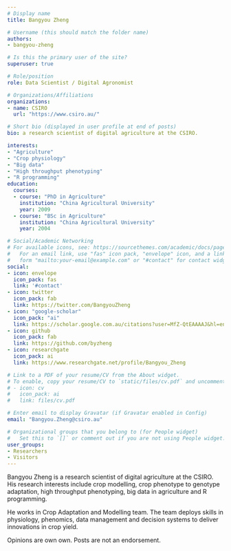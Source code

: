 ```yaml
---
# Display name
title: Bangyou Zheng

# Username (this should match the folder name)
authors:
- bangyou-zheng

# Is this the primary user of the site?
superuser: true

# Role/position
role: Data Scientist / Digital Agronomist

# Organizations/Affiliations
organizations:
- name: CSIRO
  url: "https://www.csiro.au/"

# Short bio (displayed in user profile at end of posts)
bio: a research scientist of digital agriculture at the CSIRO.

interests:
- "Agriculture"
- "Crop physiology"
- "Big data"
- "High throughput phenotyping"
- "R programming"
education:
  courses:
  - course: "PhD in Agriculture"
    institution: "China Agricultural University"
    year: 2009
  - course: "BSc in Agriculture"
    institution: "China Agricultural University"
    year: 2004

# Social/Academic Networking
# For available icons, see: https://sourcethemes.com/academic/docs/page-builder/#icons
#   For an email link, use "fas" icon pack, "envelope" icon, and a link in the
#   form "mailto:your-email@example.com" or "#contact" for contact widget.
social:
- icon: envelope
  icon_pack: fas
  link: '#contact'
- icon: twitter
  icon_pack: fab
  link: https://twitter.com/BangyouZheng
- icon: "google-scholar"
  icon_pack: "ai"
  link: https://scholar.google.com.au/citations?user=MfZ-QtEAAAAJ&hl=en
- icon: github
  icon_pack: fab
  link: https://github.com/byzheng
- icon: researchgate
  icon_pack: ai
  link: https://www.researchgate.net/profile/Bangyou_Zheng

# Link to a PDF of your resume/CV from the About widget.
# To enable, copy your resume/CV to `static/files/cv.pdf` and uncomment the lines below.
# - icon: cv
#   icon_pack: ai
#   link: files/cv.pdf

# Enter email to display Gravatar (if Gravatar enabled in Config)
email: "Bangyou.Zheng@csiro.au"

# Organizational groups that you belong to (for People widget)
#   Set this to `[]` or comment out if you are not using People widget.
user_groups:
- Researchers
- Visitors
---
```


Bangyou Zheng is a research scientist of digital agriculture at the CSIRO. His research interests include crop modelling, crop phenotype to genotype adaptation, high throughput phenotyping, big data in agriculture and R programming. 

He works in Crop Adaptation and Modelling team. The team deploys skills in physiology, phenomics, data management and decision systems to deliver innovations in crop yield.

Opinions are own own. Posts are not an endorsement.
